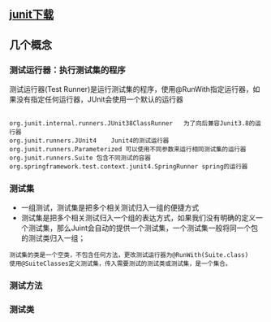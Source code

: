 ## [junit下载](https://sourceforge.net/projects/junit/files/junit/)

## 几个概念
### 测试运行器：执行测试集的程序
测试运行器(Test Runner)是运行测试集的程序，使用@RunWith指定运行器，如果没有指定任何运行器，JUnit会使用一个默认的运行器
```

org.junit.internal.runners.JUnit38ClassRunner	为了向后兼容Junit3.8的运行器
org.junit.runners.JUnit4	Junit4的测试运行器
org.junit.runners.Parameterized	可以使用不同参数来运行相同测试集的运行器
org.junit.runners.Suite	包含不同测试的容器
org.springframework.test.context.junit4.SpringRunner spring的运行器
```
### 测试集
* 一组测试，测试集是把多个相关测试归入一组的便捷方式
* 测试集是把多个相关测试归入一个组的表达方式，如果我们没有明确的定义一个测试集，那么Juint会自动的提供一个测试集，一个测试集一般将同一个包的测试类归入一组；
```
测试集的类是一个空类，不包含任何方法，更改测试运行器为@RunWith(Suite.class) 
使用@SuiteClasses定义测试集，传入需要测试的测试类或测试集，是一个集合。
```
### 测试方法
### 测试类

